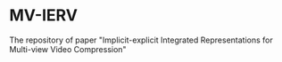 # MV-IERV
The repository of paper "Implicit-explicit Integrated Representations for Multi-view Video Compression"
